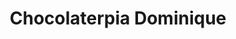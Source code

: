 ---
title: "Chocolaterpia Dominique"
url: /puerto-varas/chocolaterpia-dominique/
shop: Schokolade
---